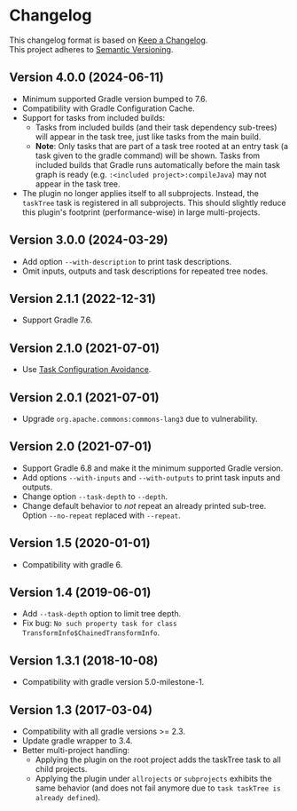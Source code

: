 Changelog
=========

This changelog format is based on [Keep a Changelog](https://keepachangelog.com/en/1.0.0/).  
This project adheres to [Semantic Versioning](https://semver.org/spec/v2.0.0.html).

Version 4.0.0 (2024-06-11)
----------------------------
* Minimum supported Gradle version bumped to 7.6.
* Compatibility with Gradle Configuration Cache.
* Support for tasks from included builds:
  * Tasks from included builds (and their task dependency sub-trees) will appear in the task tree, just like tasks from the main build.
  * **Note**: Only tasks that are part of a task tree rooted at an entry task (a task given to the gradle command) will be shown.
  Tasks from included builds that Gradle runs automatically before the main task graph is ready (e.g. `:<included project>:compileJava`) may not appear in the task tree.
* The plugin no longer applies itself to all subprojects. Instead, the `taskTree` task is registered in all subprojects. This should slightly reduce this plugin's footprint (performance-wise) in large multi-projects.


Version 3.0.0 (2024-03-29)
----------------------------
* Add option `--with-description` to print task descriptions.
* Omit inputs, outputs and task descriptions for repeated tree nodes.

Version 2.1.1 (2022-12-31)
----------------------------
* Support Gradle 7.6.

Version 2.1.0 (2021-07-01)
----------------------------
* Use [Task Configuration Avoidance](https://docs.gradle.org/current/userguide/task_configuration_avoidance.html).

Version 2.0.1 (2021-07-01)
----------------------------
* Upgrade `org.apache.commons:commons-lang3` due to vulnerability.

Version 2.0 (2021-07-01)
----------------------------
* Support Gradle 6.8 and make it the minimum supported Gradle version.
* Add options `--with-inputs` and `--with-outputs` to print task inputs and outputs.
* Change option `--task-depth` to `--depth`.
* Change default behavior to _not_ repeat an already printed sub-tree. Option `--no-repeat` replaced with `--repeat`.

Version 1.5 (2020-01-01)
----------------------------
* Compatibility with gradle 6.

Version 1.4 (2019-06-01)
----------------------------
* Add `--task-depth` option to limit tree depth.
* Fix bug: `No such property task for class TransformInfo$ChainedTransformInfo`.

Version 1.3.1 (2018-10-08)
----------------------------

* Compatibility with gradle version 5.0-milestone-1.

Version 1.3 (2017-03-04)
----------------------------

* Compatibility with all gradle versions >= 2.3.
* Update gradle wrapper to 3.4.
* Better multi-project handling:
   - Applying the plugin on the root project adds the taskTree task to all child projects.
   - Applying the plugin under `allrojects`  or `subprojects` exhibits the same behavior (and does not fail anymore due to `task taskTree is already defined`).

